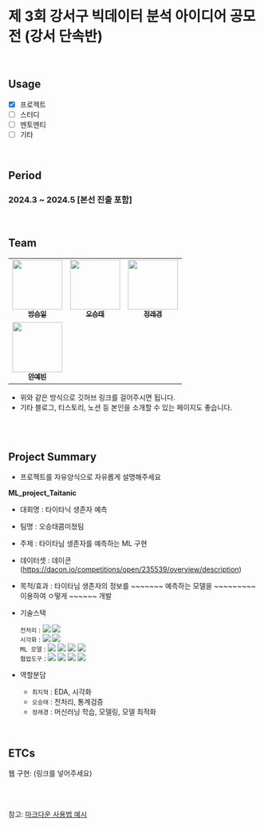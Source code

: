 # 제 3회 강서구 빅데이터 분석 아이디어 공모전 (강서 단속반)

</br>

## Usage
- [X] 프로젝트
- [ ] 스터디
- [ ] 멘토멘티
- [ ] 기타

<br/>

## Period
### 2024.3 ~ 2024.5 [본선 진출 포함]
<br/>

## Team
<table>
  <tr>
    <td align="center">
    <a href="https://github.com/StatisticsFox">
      <img src="https://avatars.githubusercontent.com/u/92065443?v=4" width="100px;" alt=""/>
      <br />
      <sub>
        <b>방승일</b>
      </sub>
    </a>
    <br />
    </td>
    <td align="center">
    <a href="https://github.com/ohseungtae">
      <img src="https://avatars.githubusercontent.com/u/126853146?v=4" width="100px;" alt=""/>
      <br />
      <sub>
        <b>오승태</b>
      </sub>
    </a>
    <br />
    </td>
    <td align="center">
    <a href="https://github.com/jeongraekyeong">
      <img src="https://avatars.githubusercontent.com/u/162093449?v=4" width="100px;" alt=""/>
      <br />
      <sub>
        <b>정래경</b>
      </sub>
    </a>
    <br />
    </td>
  </tr>
  <td align="center">
    <a href="https://github.com/StatisticsFox">
      <img src="https://avatars.githubusercontent.com/u/92065443?v=4" width="100px;" alt=""/>
      <br />
      <sub>
        <b>안예빈</b>
      </sub>
    </a>
    <br />
    </td>
</table>
  
  * 위와 같은 방식으로 깃허브 링크를 걸어주시면 됩니다.
  * 기타 블로그, 티스토리, 노션 등 본인을 소개할 수 있는 페이지도 좋습니다.

<br/>

<br/>

## Project Summary
- 프로젝트를 자유양식으로 자유롭게 설명해주세요

**ML_project_Taitanic**
- 대회명 : 타이타닉 생존자 예측
- 팀명 : 오승태콤미쳤팀
- 주제 : 타이타님 생존자를 예측하는 ML 구현


- 데이터셋 : 데이콘(https://dacon.io/competitions/open/235539/overview/description)
- 목적/효과 : 타이타님 생존자의 정보를 ~~~~~~~ 예측하는 모델을 ~~~~~~~~~ 이용하여 ㅇ떻게 ~~~~~~ 개발
- 기술스택<div align=left> 
   `전처리` : 
   <img src="https://img.shields.io/badge/Pandas-150458?style=for-the-badge&logo=Pandas&logoColor=white">
   <img src="https://img.shields.io/badge/Numpy-013243?style=for-the-badge&logo=Numpy&logoColor=white">
       <br>
   `시각화` : 
   <img src="https://img.shields.io/badge/matplotlib-006c66?style=for-the-badge&logo=Pandas&logoColor=white">
   <img src="https://img.shields.io/badge/Seaborn-0080ff?style=for-the-badge&logo=Seaborn&logoColor=white">
       <br>
   `ML 모델` : 
   <img src="https://img.shields.io/badge/sckit-learn-F7931E?style=for-the-badge&logo=sckit-learn&logoColor=white">
   <img src="https://img.shields.io/badge/lightGBM-ffd400?style=for-the-badge&logo=&logoColor=white">
   <img src="https://img.shields.io/badge/XGBoost-4aa8d8?style=for-the-badge&logo=&logoColor=white">
   <img src="https://img.shields.io/badge/CatBoost-fff44f?style=for-the-badge&logo=&logoColor=white">
       <br>
   `협업도구` : 
   <img src="https://img.shields.io/badge/Git-F05032?style=for-the-badge&logo=Git&logoColor=white">
   <img src="https://img.shields.io/badge/GoogleDrive-00C4CC?style=for-the-badge&logo=GoogleDrive&logoColor=white">
   <img src="https://img.shields.io/badge/Notion-000000?style=for-the-badge&logo=Notion&logoColor=white">
   <img src="https://img.shields.io/badge/GitHub-181717?style=for-the-badge&logo=GitHub&logoColor=white">
       <br>
   </div>

- 역할분담 
   - `최지혁` : EDA, 시각화
   - `오승태` : 전처리, 통계검증
   - `정래경` : 머신러닝 학습, 모델링, 모델 최적화
<br/>

## ETCs

웹 구현: (링크를 넣어주세요)

<br/><br/>

참고: [마크다운 사용법 예시](https://theorydb.github.io/envops/2019/05/22/envops-blog-how-to-use-md/)
